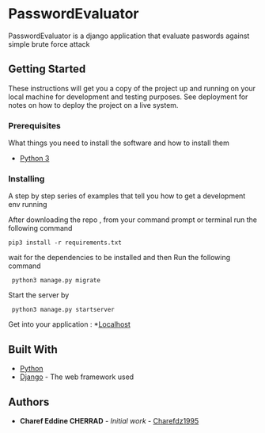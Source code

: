 # PasswordEvaluator 

PasswordEvaluator is a django application that evaluate paswords against simple brute force attack
## Getting Started

These instructions will get you a copy of the project up and running on your local machine for development and testing purposes. See deployment for notes on how to deploy the project on a live system.

### Prerequisites

What things you need to install the software and how to install them

* [Python 3](https://www.python.org/download/releases/3.0/) 



### Installing

A step by step series of examples that tell you how to get a development env running

After downloading the repo , from your command prompt or terminal run the following command

```
pip3 install -r requirements.txt
```
wait for the dependencies to be installed and then 
Run the following command 

```
 python3 manage.py migrate
```

Start the server by 


```
 python3 manage.py startserver
```


Get into your application : *[Localhost](127.0.0.0:8000)


## Built With

* [Python](https://www.python.org/download/releases/3.0/?) 
* [Django](https://www.djangoproject.com/) - The web framework used




## Authors
* **Charef Eddine CHERRAD** - *Initial work* - [Charefdz1995](https://github.com/Charefdz1995)


